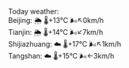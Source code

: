 Today weather:  
Beijing: 🌦 🌡️+13°C 🌬️↖0km/h  
Tianjin: 🌦 🌡️+14°C 🌬️↙7km/h  
Shijiazhuang: ☁️ 🌡️+17°C 🌬️↖1km/h  
Tangshan: ☁️ 🌡️+15°C 🌬️←3km/h  
